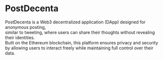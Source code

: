 # PostDecenta </br>
PostDecenta is a Web3 decentralized application (DApp) designed for anonymous posting, </br>
similar to tweeting, where users can share their thoughts without revealing their identities. </br>
Built on the Ethereum blockchain, this platform ensures privacy and security by allowing users to interact freely while maintaining full control over their data.
